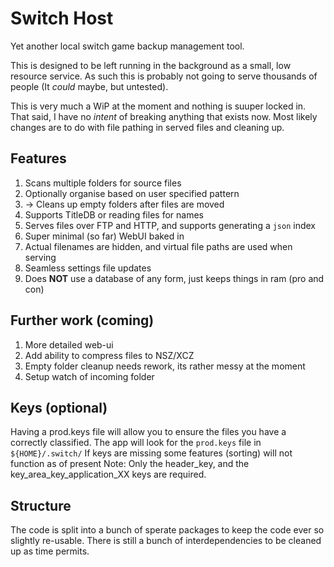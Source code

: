 # Switch Host

Yet another local switch game backup management tool.

This is designed to be left running in the background as a small, low resource service.
As such this is probably not going to serve thousands of people (It _could_ maybe, but untested).

This is very much a WiP at the moment and nothing is suuper locked in.
That said, I have no _intent_ of breaking anything that exists now.
Most likely changes are to do with file pathing in served files and cleaning up.

## Features

1. Scans multiple folders for source files
1. Optionally organise based on user specified pattern
1. -> Cleans up empty folders after files are moved
1. Supports TitleDB or reading files for names
1. Serves files over FTP and HTTP, and supports generating a `json` index
1. Super minimal (so far) WebUI baked in
1. Actual filenames are hidden, and virtual file paths are used when serving
1. Seamless settings file updates
1. Does **NOT** use a database of any form, just keeps things in ram (pro and con)

## Further work (coming)

1. More detailed web-ui
1. Add ability to compress files to NSZ/XCZ
1. Empty folder cleanup needs rework, its rather messy at the moment
1. Setup watch of incoming folder

## Keys (optional)

Having a prod.keys file will allow you to ensure the files you have a correctly classified. The app will look for the `prod.keys` file in `${HOME}/.switch/`
If keys are missing some features (sorting) will not function as of present
Note: Only the header_key, and the key_area_key_application_XX keys are required.

## Structure

The code is split into a bunch of sperate packages to keep the code ever so slightly re-usable.
There is still a bunch of interdependencies to be cleaned up as time permits.
